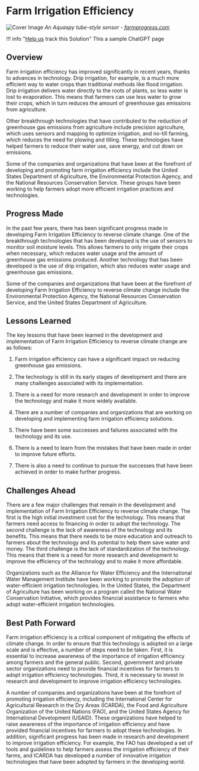 # Farm Irrigation Efficiency

![Cover Image](/img/farm-irrigation-efficiency.png)
_An Aquaspy tube-style sensor - [farmprogress.com](https://www.farmprogress.com/corn/regional-research-needed-for-irrigation-efficiency)_

!!! info "[Help us](../../contribute) track this Solution"
    This a sample ChatGPT page

## Overview

Farm irrigation efficiency has improved significantly in recent years, thanks to advances in technology. Drip irrigation, for example, is a much more efficient way to water crops than traditional methods like flood irrigation. Drip irrigation delivers water directly to the roots of plants, so less water is lost to evaporation. This means that farmers can use less water to grow their crops, which in turn reduces the amount of greenhouse gas emissions from agriculture.

Other breakthrough technologies that have contributed to the reduction of greenhouse gas emissions from agriculture include precision agriculture, which uses sensors and mapping to optimize irrigation, and no-till farming, which reduces the need for plowing and tilling. These technologies have helped farmers to reduce their water use, save energy, and cut down on emissions.

Some of the companies and organizations that have been at the forefront of developing and promoting farm irrigation efficiency include the United States Department of Agriculture, the Environmental Protection Agency, and the National Resources Conservation Service. These groups have been working to help farmers adopt more efficient irrigation practices and technologies.

## Progress Made

In the past few years, there has been significant progress made in developing Farm Irrigation Efficiency to reverse climate change. One of the breakthrough technologies that has been developed is the use of sensors to monitor soil moisture levels. This allows farmers to only irrigate their crops when necessary, which reduces water usage and the amount of greenhouse gas emissions produced. Another technology that has been developed is the use of drip irrigation, which also reduces water usage and greenhouse gas emissions.

Some of the companies and organizations that have been at the forefront of developing Farm Irrigation Efficiency to reverse climate change include the Environmental Protection Agency, the National Resources Conservation Service, and the United States Department of Agriculture.

## Lessons Learned

The key lessons that have been learned in the development and implementation of Farm Irrigation Efficiency to reverse climate change are as follows:

1. Farm irrigation efficiency can have a significant impact on reducing greenhouse gas emissions.

2. The technology is still in its early stages of development and there are many challenges associated with its implementation.

3. There is a need for more research and development in order to improve the technology and make it more widely available.

4. There are a number of companies and organizations that are working on developing and implementing farm irrigation efficiency solutions.

5. There have been some successes and failures associated with the technology and its use.

6. There is a need to learn from the mistakes that have been made in order to improve future efforts.

7. There is also a need to continue to pursue the successes that have been achieved in order to make further progress.

## Challenges Ahead

There are a few major challenges that remain in the development and implementation of Farm Irrigation Efficiency to reverse climate change. The first is the high initial investment cost for the technology. This means that farmers need access to financing in order to adopt the technology. The second challenge is the lack of awareness of the technology and its benefits. This means that there needs to be more education and outreach to farmers about the technology and its potential to help them save water and money. The third challenge is the lack of standardization of the technology. This means that there is a need for more research and development to improve the efficiency of the technology and to make it more affordable.

Organizations such as the Alliance for Water Efficiency and the International Water Management Institute have been working to promote the adoption of water-efficient irrigation technologies. In the United States, the Department of Agriculture has been working on a program called the National Water Conservation Initiative, which provides financial assistance to farmers who adopt water-efficient irrigation technologies.

## Best Path Forward

Farm irrigation efficiency is a critical component of mitigating the effects of climate change. In order to ensure that this technology is adopted on a large scale and is effective, a number of steps need to be taken. First, it is essential to increase awareness of the importance of irrigation efficiency among farmers and the general public. Second, government and private sector organizations need to provide financial incentives for farmers to adopt irrigation efficiency technologies. Third, it is necessary to invest in research and development to improve irrigation efficiency technologies.

A number of companies and organizations have been at the forefront of promoting irrigation efficiency, including the International Center for Agricultural Research in the Dry Areas (ICARDA), the Food and Agriculture Organization of the United Nations (FAO), and the United States Agency for International Development (USAID). These organizations have helped to raise awareness of the importance of irrigation efficiency and have provided financial incentives for farmers to adopt these technologies. In addition, significant progress has been made in research and development to improve irrigation efficiency. For example, the FAO has developed a set of tools and guidelines to help farmers assess the irrigation efficiency of their farms, and ICARDA has developed a number of innovative irrigation technologies that have been adopted by farmers in the developing world.
